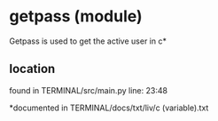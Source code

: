 # getpass (module)

Getpass is used to get the active user in c* <br>

## location

found in TERMINAL/src/main.py line: 23:48 <br>

*documented in TERMINAL/docs/txt/liv/c (variable).txt <br>